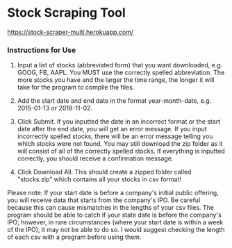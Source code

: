 # Stock Scraping Tool

https://stock-scraper-multi.herokuapp.com/

### Instructions for Use
1. Input a list of stocks (abbreviated form) that you want downloaded, e.g. GOOG, FB, AAPL. You MUST use the correctly spelled abbreviation. The more stocks you have and the larger the time range, the longer it will take for the program to compile the files.

2. Add the start date and end date in the format year-month-date, e.g. 2015-01-13 or 2018-11-02.

3. Click Submit. If you inputted the date in an incorrect format or the start date after the end date, you will get an error message. If you input incorrectly spelled stocks, there will be an error message telling you which stocks were not found. You may still download the zip folder as it will consist of all of the correctly spelled stocks. If everything is inputted correctly, you should receive a confirmation message.

4. Click Download All. This should create a zipped folder called "stocks.zip" which contains all your stocks in csv format!

Please note: If your start date is before a company's initial public offering, you will receive data that starts from the company's IPO. Be careful because this can cause mismatches in the lengths of your csv files. The program should be able to catch if your state date is before the company's IPO; however, in rare circumstances (where your start date is within a week of the IPO), it may not be able to do so. I would suggest checking the length of each csv with a program before using them.
